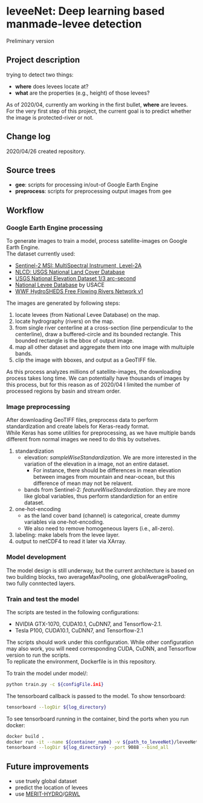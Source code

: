 # leveeNet: Deep learning based manmade-levee detection  
Preliminary version   
## Project description  
trying to detect two things:  
- **where** does levees locate at?  
- **what** are the properties (e.g., height) of those levees?  
  
As of 2020/04, currently am working in the first bullet, **where** are levees.  
For the very first step of this project, the current goal is to predict whether the image is protected-river or not.  
## Change log  
2020/04/26 created repository.  
## Source trees  
- **gee**: scripts for processing in/out-of Google Earth Engine  
- **preprocess**: scripts for preprocessing output images from gee  
## Workflow  
### Google Earth Engine processing  
To generate images to train a model, process satellite-images on Google Earth Engine.  
The dataset currently used:  
- [Sentinel-2 MSI: MultiSpectral Instrument, Level-2A](https://developers.google.com/earth-engine/datasets/catalog/COPERNICUS_S2_SR)
- [NLCD: USGS National Land Cover Database](https://developers.google.com/earth-engine/datasets/catalog/USGS_NLCD)
- [USGS National Elevation Dataset 1/3 arc-second](https://developers.google.com/earth-engine/datasets/catalog/USGS_NED)
- [National Levee Database](https://levees.sec.usace.army.mil/#/) by USACE  
- [WWF HydroSHEDS Free Flowing Rivers Network v1](https://developers.google.com/earth-engine/datasets/catalog/WWF_HydroSHEDS_v1_FreeFlowingRivers)  
  
The images are generated by following steps:  
1. locate levees (from National Levee Database) on the map.  
2. locate hydrography (rivers) on the map.  
3. from single river centerline at a cross-section (line perpendicular to the centerline), draw a buffered-circle and its bounded rectangle. This bounded rectangle is the bbox of output image.  
4. map all other dataset and aggregate them into one image with multuiple bands.  
5. clip the image with bboxes, and output as a GeoTIFF file.  

As this process analyzes millions of satellite-images, the downloading process takes long time. We can potentially have thousands of images by this process, but for this reason as of 2020/04 I limited the number of processed regions by basin and stream order.  
  
### Image preprocessing  
After downloading GeoTIFF files, preprocess data to perform standardization and create labels for Keras-ready format.  
While Keras has some utilities for preprocessing, as we have multiple bands different from normal images we need to do this by outselves.  
1. standardization 
   - elevation: *sampleWiseStandardization*. We are more interested in the variation of the elevation in a image, not an entire dataset. 
     - For instance, there should be differences in mean elevation between images from mountain and near-ocean, but this difference of mean may not be relavent.   
   - bands from Sentinel-2: *featureWiseStandardization*. they are more like global variables, thus perform standardiztion for an entire dataset.  
2. one-hot-encoding
   - as the land cover band (channel) is categorical, create dummy variables via one-hot-encoding. 
   - We also need to remove homogeneous layers (i.e., all-zero).  
3. labeling: make labels from the levee layer.  
4. output to netCDF4 to read it later via XArray.  
   
### Model development  
The model design is still underway, but the current architecture is based on two building blocks, two averageMaxPooling, one globalAveragePooling, two fully conntected layers.  
  
### Train and test the model  
The scripts are tested in the following configurations:
   - NVIDIA GTX-1070, CUDA10.1, CuDNN7, and Tensorflow-2.1.  
   - Tesla P100, CUDA10.1, CuDNN7, and Tensorflow-2.1  
  
The scripts should work under this configuration. While other configuration may also work, you will need corresponding CUDA, CuDNN, and Tensorflow version to run the scripts.  
To replicate the environment, Dockerfile is in this repository.  
  
To train the model under model/:  
```bash  
python train.py -c ${configFile.ini}
```
  
The tensorboard callback is passed to the model. To show tensorboard:  
```bash
tensorboard --logDir ${log_directory}
```
  
To see tensorboard running in the container, bind the ports when you run docker:  
```bash
docker build .
docker run -it --name ${container_name} -v ${path_to_leveeNet}/leveeNet:/opt/analysis/leveeNet -p 9088:9088
tensorboard --logDir ${log_directory} --port 9088 --bind_all
```
  

## Future improvements  
- use truely global dataset
- predict the location of levees  
- use [MERIT-HYDRO](https://agupubs.onlinelibrary.wiley.com/doi/full/10.1029/2019WR024873)/[GRWL](https://science.sciencemag.org/content/361/6402/585) 
